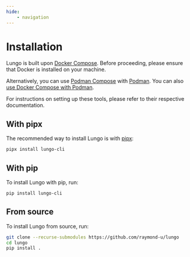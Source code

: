 ```yaml
---
hide:
    - navigation
---
```


# Installation

Lungo is built upon [Docker Compose](https://github.com/docker/compose). Before proceeding, please ensure that Docker is
installed on your machine.

Alternatively, you can use [Podman Compose](https://github.com/containers/podman-compose)
with [Podman](https://podman.io/). You can
also [use Docker Compose with Podman](https://fedoramagazine.org/use-docker-compose-with-podman-to-orchestrate-containers-on-fedora/).

For instructions on setting up these tools, please refer to their respective documentation.

## With pipx

The recommended way to install Lungo is with [pipx](https://pypa.github.io/pipx/):

```bash linenums="1" title="Terminal"
pipx install lungo-cli
```

## With pip

To install Lungo with pip, run:

```bash linenums="1" title="Terminal"
pip install lungo-cli
```

## From source

To install Lungo from source, run:

```bash linenums="1" title="Terminal"
git clone --recurse-submodules https://github.com/raymond-u/lungo
cd lungo
pip install .
```
